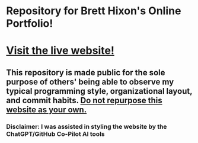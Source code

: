 # Repository for Brett Hixon's Online Portfolio!
# [Visit the live website!](example.com)

## This repository is made public for the sole purpose of others' being able to observe my typical programming style, organizational layout, and commit habits. <u>Do not repurpose this website as your own.</u>

### Disclaimer: I was assisted in styling the website by the ChatGPT/GitHub Co-Pilot AI tools
